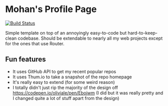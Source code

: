 # Mohan's Profile Page

[![Build Status](https://travis-ci.org/mohan-cao/mohan-cao.github.io.svg?branch=dev)](https://travis-ci.org/mohan-cao/mohan-cao.github.io)

Simple template on top of an annoyingly easy-to-code but hard-to-keep-clean codebase. Should be extendable to nearly all my web projects except for the ones that use Router.

## Fun features

- It uses GitHub API to get my recent popular repos
- It uses Thum.io to take a snapshot of the repo homepage
- It's really easy to extend (for some weird reason)
- I totally didn't just rip the majority of the design off https://codepen.io/oliviale/pen/Ebojwm (I did but it was really pretty and I changed quite a lot of stuff apart from the design)
